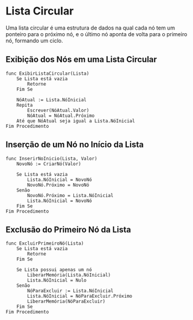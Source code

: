 # Lista Circular

Uma lista circular é uma estrutura de dados na qual cada nó tem um ponteiro para o próximo nó, e o último nó aponta de volta para o primeiro nó, formando um ciclo.

## Exibição dos Nós em uma Lista Circular

```
func ExibirListaCircular(Lista)
    Se Lista está vazia
        Retorne
    Fim Se
    
    NóAtual := Lista.NóInicial
    Repita
        Escrever(NóAtual.Valor)
        NóAtual = NóAtual.Próximo
    Até que NóAtual seja igual a Lista.NóInicial
Fim Procedimento
```

## Inserção de um Nó no Início da Lista

```
func InserirNoInicio(Lista, Valor)
    NovoNó := CriarNó(Valor)
    
    Se Lista está vazia
        Lista.NóInicial = NovoNó
        NovoNó.Próximo = NovoNó
    Senão
        NovoNó.Próximo = Lista.NóInicial
        Lista.NóInicial = NovoNó
    Fim Se
Fim Procedimento
```

## Exclusão do Primeiro Nó da Lista

```
func ExcluirPrimeiroNó(Lista)
    Se Lista está vazia
        Retorne
    Fim Se
    
    Se Lista possui apenas um nó
        LiberarMemória(Lista.NóInicial)
        Lista.NóInicial = Nulo
    Senão
        NóParaExcluir := Lista.NóInicial
        Lista.NóInicial = NóParaExcluir.Próximo
        LiberarMemória(NóParaExcluir)
    Fim Se
Fim Procedimento
```
